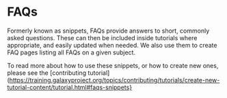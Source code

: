 # FAQs

Formerly known as snippets, FAQs provide answers to short, commonly asked questions. These can then be included inside tutorials where appropriate, and easily updated when needed. We also use them to create FAQ pages listing all FAQs on a given subject.


To read more about how to use these snippets, or how to create new ones, please see the [contributing tutorial](https://training.galaxyproject.org/topics/contributing/tutorials/create-new-tutorial-content/tutorial.html#faqs-snippets}
